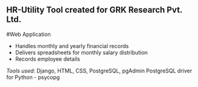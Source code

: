 ## HR-Utility Tool created for GRK Research Pvt. Ltd. 

#Web Application
- Handles monthly and yearly financial records
- Delivers spreadsheets for monthly salary distribution
- Records employee details

*Tools used*: Django, HTML, CSS, PostgreSQL, pgAdmin
PostgreSQL driver for Python - psycopg
